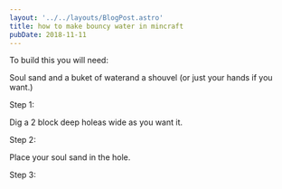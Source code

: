 ```yaml
---
layout: '../../layouts/BlogPost.astro'
title: how to make bouncy water in mincraft
pubDate: 2018-11-11
---
```


To build this you will need:

Soul sand and a buket of waterand a shouvel (or just your hands if you want.)

Step 1:

Dig a 2 block deep holeas wide as you want it.

Step 2:

Place your soul sand in the hole.

Step 3:
